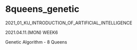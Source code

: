 # 8queens_genetic
2021_01_KU_INTRODUCTION_OF_ARTIFICIAL_INTELLIGENCE

2021.04.11.(MON) WEEK6

Genetic Algorithm - 8 Queens
